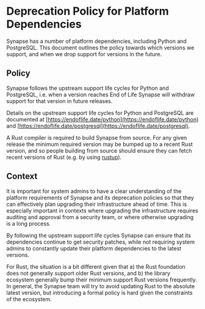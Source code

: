 Deprecation Policy for Platform Dependencies
============================================

Synapse has a number of platform dependencies, including Python and PostgreSQL.
This document outlines the policy towards which versions we support, and when we
drop support for versions in the future.


Policy
------

Synapse follows the upstream support life cycles for Python and PostgreSQL,
i.e. when a version reaches End of Life Synapse will withdraw support for that
version in future releases.

Details on the upstream support life cycles for Python and PostgreSQL are
documented at [https://endoflife.date/python](https://endoflife.date/python) and
[https://endoflife.date/postgresql](https://endoflife.date/postgresql).


A Rust compiler is required to build Synapse from source. For any given release
the minimum required version may be bumped up to a recent Rust version, and so
people building from source should ensure they can fetch recent versions of Rust
(e.g. by using [rustup](https://rustup.rs/)).


Context
-------

It is important for system admins to have a clear understanding of the platform
requirements of Synapse and its deprecation policies so that they can
effectively plan upgrading their infrastructure ahead of time. This is
especially important in contexts where upgrading the infrastructure requires
auditing and approval from a security team, or where otherwise upgrading is a
long process.

By following the upstream support life cycles Synapse can ensure that its
dependencies continue to get security patches, while not requiring system admins
to constantly update their platform dependencies to the latest versions.

For Rust, the situation is a bit different given that a) the Rust foundation
does not generally support older Rust versions, and b) the library ecosystem
generally bump their minimum support Rust versions frequently. In general, the
Synapse team will try to avoid updating Rust to the absolute latest version, but
introducing a formal policy is hard given the constraints of the ecosystem.
